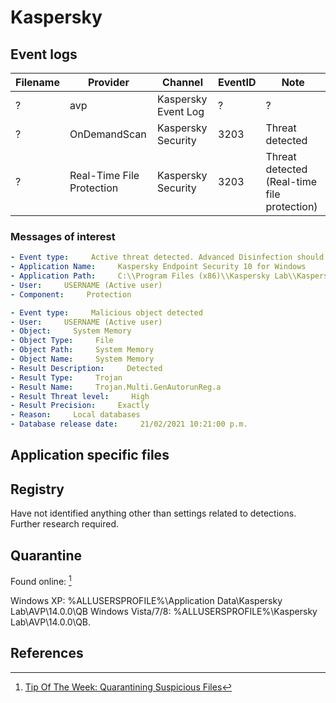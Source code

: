 # Kaspersky

## Event logs

|Filename|Provider|Channel|EventID|Note
|-|-|-|-|-
|?|avp|Kaspersky Event Log|?|?
|?|OnDemandScan|Kaspersky Security|3203|Threat detected
|?|Real-Time File Protection|Kaspersky Security|3203|Threat detected (Real-time file protection)

### Messages of interest

``` yaml title="Active threat detected"
- Event type:     Active threat detected. Advanced Disinfection should be started
- Application Name:     Kaspersky Endpoint Security 10 for Windows
- Application Path:     C:\\Program Files (x86)\\Kaspersky Lab\\Kaspersky Endpoint Security 10 for Windows SP2
- User:     USERNAME (Active user)
- Component:     Protection
```

``` yaml title="Malicious object detected"
- Event type:     Malicious object detected
- User:     USERNAME (Active user)
- Object:     System Memory
- Object Type:     File
- Object Path:     System Memory
- Object Name:     System Memory
- Result Description:     Detected
- Result Type:     Trojan
- Result Name:     Trojan.Multi.GenAutorunReg.a
- Result Threat level:     High
- Result Precision:     Exactly
- Reason:     Local databases
- Database release date:     21/02/2021 10:21:00 p.m.
```
  
## Application specific files

## Registry

Have not identified anything other than settings related to detections. Further research required.

## Quarantine

Found online: [^1]

Windows XP: %ALLUSERSPROFILE%\Application Data\Kaspersky Lab\AVP\14.0.0\QB
Windows Vista/7/8: %ALLUSERSPROFILE%\Kaspersky Lab\AVP\14.0.0\QB.

## References
[^1]: [Tip Of The Week: Quarantining Suspicious Files](https://www.kaspersky.com.au/blog/tip-of-the-week-quarantining-suspicious-files/3544/)
[^2]: [Kaspersky Anti-virus](https://support.kaspersky.com/KAV/21.3/en-US/87342.htm)
